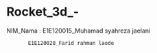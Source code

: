 # Rocket_3d_-
NIM_Nama : E1E120015_Muhamad syahreza jaelani

           E1E120028_Farid rahman laode
